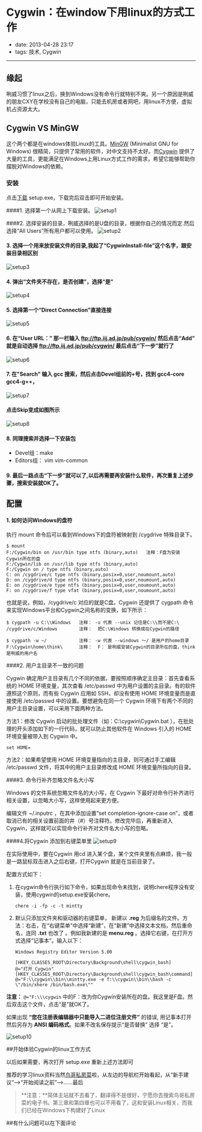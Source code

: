 # Cygwin：在window下用linux的方式工作

- date: 2013-04-28 23:17
- tags: 技术, Cygwin

---------------------------------------

## 缘起

咧威习惯了linux之后，换到Windows没有命令行就特别不爽。另一个原因是咧威的朋友CXY在学校没有自己的电脑，只能去机房或者网吧，用linux不方便，虚拟机占资源太大。

## Cygwin VS MinGW

这个两个都是在windows体验Linux的工具。[MinGW](http://zh.wikipedia.org/wiki/MinGW "MinGW") (Minimalist GNU for Windows) 很精简，只提供了常用的软件，对中文支持不太好。而[Cygwin](http://zh.wikipedia.org/wiki/Cygwin "Cygwin")
提供了大量的工具，更能满足在Windows上用Linux方式工作的需求，希望它能够帮助你摆脱对Windows的依赖。

### 安装

点击[下载](http://cygwin.com/setup.exe) setup.exe，下载完后双击即可开始安装。

####1. 选择第一个从网上下载安装。
![setup1](/media/2013-04-28-a-bref-usage-of-cygwin/setup1.jpg)

####2. 选择安装的目录，咧威选择的是U盘的目录，根据你自己的情况而定.然后选择“All Users”所有用户都可以使用。
![setup2](/media/2013-04-28-a-bref-usage-of-cygwin/setup2.png)

#### 3. 选择一个用来放安装文件的目录,我起了“CygwinInstall-file”这个名字，跟安装目录相区别
![setup3](/media/2013-04-28-a-bref-usage-of-cygwin/setup3.png)

#### 4. 弹出“文件夹不存在，是否创建”，选择“是”
![setup4](/media/2013-04-28-a-bref-usage-of-cygwin/setup4.png)

#### 5. 选择第一个“Direct Connection”直接连接
![setup5](/media/2013-04-28-a-bref-usage-of-cygwin/setup5.png)

#### 6. 在“User URL：” 那一栏输入 ftp://ftp.iij.ad.jp/pub/cygwin/ 然后点击“Add” 就是自动选择 ftp://ftp.iij.ad.jp/pub/cygwin/ 最后点击“下一步”就行了
![setup6](/media/2013-04-28-a-bref-usage-of-cygwin/setup6.png)

#### 7. 在"Search" 输入 gcc 搜索，然后点击Devel组前的+号，找到 gcc4-core gcc4-g++，
![setup7](/media/2013-04-28-a-bref-usage-of-cygwin/setup7.png)

#### 点击Skip变成如图所示
![setup8](/media/2013-04-28-a-bref-usage-of-cygwin/setup8.png)

#### 8. 同理搜索并选择一下安装包
 -  Devel组：make 
 -  Editors组： vim vim-common 

#### 9. 最后一路点击“下一步”就可以了,以后再需要再安装什么软件，再次重复上述步骤，搜索安装就OK了。

## 配置

#### 1. 如何访问Windows的盘符

执行 mount 命令后可以看到Windows下的盘符被映射到 /cygdrive 特殊目录下。

	$ mount
	F:/Cygwin/bin on /usr/bin type ntfs (binary,auto)   注释：F盘为安装Cygwin所在的盘
	F:/Cygwin/lib on /usr/lib type ntfs (binary,auto)
	F:/Cygwin on / type ntfs (binary,auto)
	C: on /cygdrive/c type ntfs (binary,posix=0,user,noumount,auto)
	D: on /cygdrive/d type ntfs (binary,posix=0,user,noumount,auto)
	E: on /cygdrive/e type ntfs (binary,posix=0,user,noumount,auto)
	F: on /cygdrive/f type vfat (binary,posix=0,user,noumount,auto)

也就是说，例如，/cygdrive/c 对应的就是C盘。Cygwin 还提供了 cygpath 命令来实现Windows平台和Cygwin之间名称的变换，如下所示：

	$ cygpath -u C:\\Windows   注释： -u 代表 --unix 记住是C:\\而不是C:\
	/cygdrive/c/Windows		   注释：  把C:\Windows 转换成在Cygwin的路径

	$ cygpath -w ~/			   注释： -w 代表 --windows ～/ 是用户的home目录
	F:\Cygwin\home\think\	   注释：  F： 是咧威安装Cygwin的目录所在的盘，think是咧威的用户名


####2. 用户主目录不一致的问题

Cygwin 确定用户主目录有几个不同的依据，要按照顺序确定主目录：首先查看系统的 HOME 环境变量，其次查看 /etc/passwd 中为用户设置的主目录。有的软件遵照这个原则，而有些 Cygwin 应用如 SSH，却没有使用 HOME 环境变量而是直接使用 /etc/passwd 中的设置。要想避免在同一个 Cygwin 环境下有两个不同的用户主目录设置，可以采用下面两种方法。

方法1：修改 Cygwin 启动的批处理文件（如：C:\cygwin\Cygwin.bat ），在批处理的开头添加如下的一行代码，就可以防止其他软件在 Windows 引入的 HOME 环境变量被带入到 Cygwin 中。

    set HOME= 

方法2：如果希望使用 HOME 环境变量指向的主目录，则可通过手工编辑 /etc/passwd 文件，将其中的用户主目录修改成 HOME 环境变量所指向的目录。

####3. 命令行补齐忽略文件名大小写

Windows 的文件系统忽略文件名的大小写，在 Cygwin 下最好对命令行补齐进行相关设置，以忽略大小写，这样使用起来更方便。

编辑文件 ~/.inputrc ，在其中添加设置“set completion-ignore-case on”，或者取消已有的相关设置前面的井（#）号注释符。修改完毕后，再重新进入 Cygwin，这样就可以实现命令行补齐对文件名大小写的忽略。

####4.将Cygwin 添加到右键菜单里
![setup9](/media/2013-04-28-a-bref-usage-of-cygwin/setup9.png)

在实际使用中，要在Cygwin 用cd 进入某个盘，某个文件夹里有点麻烦，我一般是一路鼠标双击进入之后右键，打开Cygwin 就是在当前目录了。

配置方式如下：

1. 在cygwin命令行执行如下命令，如果出现命令未找到，说明chere程序没有安装，使用cygwin的setup.exe安装chere。
    
    ```
    chere -i -fp -c -t mintty
    ```

2. 默认只添加文件夹和驱动器的右键菜单，
新建以 **.reg** 为后缀名的文件。方法：右击，在“右键菜单”中选择“新建”，在“新建”中选择文本文档，然后重命名，连同 **.txt** 也改了 。例如我新建的是 **menu.reg** 。选择它右键，在打开方式选择“记事本”。输入以下：

    ```
    Windows Registry Editor Version 5.00

    [HKEY_CLASSES_ROOT\Directory\Background\shell\cygwin_bash]  
    @="打开 Cygwin"  
    [HKEY_CLASSES_ROOT\Directory\Background\shell\cygwin_bash\command]  
    @="F:\\cygwin\\bin\\mintty.exe -e f:\\cygwin\\bin\\bash -c \"/bin/xhere /bin/bash.exe\""  
    ```
    
**注意：** ```@="F:\\\cygwin``` 中的F：改为你Cygwin安装所在的盘。我这里是F盘。然后双击这个文件，点击“是”就OK了。

如果出现 **“您在注册表编辑器中只能导入二进位注册文件”** 的错误, 用记事本打开然后另存为 **ANSI 编码格式**。如果不改名保存提示“是否替换” 选择 “是”。

![setup10](/media/2013-04-28-a-bref-usage-of-cygwin/setup10.png)

##开始体验Cygwin的linux工作方式

以后如果需要，再次打开 setup.exe 重新上述方法即可

推荐的学习linux资料当然[鸟哥私房菜](http://linux.vbird.org/ "鸟哥私房菜")啦，从左边的导航栏开始看起，从“新手建议”——>“开始阅读之前”——>……最后

>**注意：**简体主站就不去看了，翻译得不是很好，宁愿你去搜索鸟哥私房菜的电子书。第三章和第四章也可以不用看了，这和安装Linux相关，而我们已经在Windows下构建好了Linux

	
##有什么问题可以在下面评论
	
		


	


